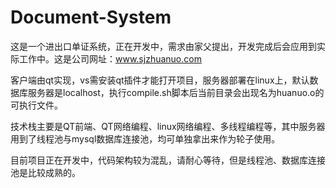 # Document-System

这是一个进出口单证系统，正在开发中，需求由家父提出，开发完成后会应用到实际工作中。这是公司网址：www.sjzhuanuo.com

客户端由qt实现，vs需安装qt插件才能打开项目，服务器部署在linux上，默认数据库服务器是localhost，执行compile.sh脚本后当前目录会出现名为huanuo.o的可执行文件。

技术栈主要是QT前端、QT网络编程、linux网络编程、多线程编程等，其中服务器用到了线程池与mysql数据库连接池，均可单独拿出来作为轮子使用。

目前项目正在开发中，代码架构较为混乱，请耐心等待，但是线程池、数据库连接池是比较成熟的。
